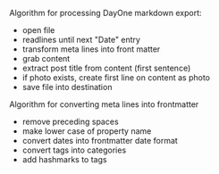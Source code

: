 Algorithm for processing DayOne markdown export:

- open file
- readlines until next "Date" entry
- transform meta lines into front matter
- grab content
- extract post title from content (first sentence)
- if photo exists, create first line on content as photo
- save file into destination

Algorithm for converting meta lines into frontmatter

- remove preceding spaces
- make lower case of property name
- convert dates into frontmatter date format
- convert tags into categories
- add hashmarks to tags